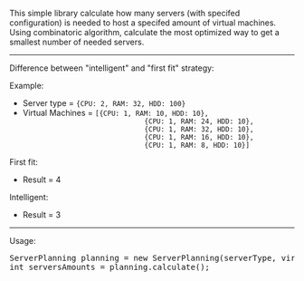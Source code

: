 This simple library calculate how many servers (with specifed configuration) is needed to host a specifed amount of virtual machines.
Using combinatoric algorithm, calculate the most optimized way to get a smallest number of needed servers.

<hr>

Difference between "intelligent" and "first fit" strategy:

Example:
<ul>
    <li>
    Server type = <code>{CPU: 2, RAM: 32, HDD: 100}</code>
    </li>
    <li>
    Virtual Machines = <code>[{CPU: 1, RAM: 10, HDD: 10},
                              {CPU: 1, RAM: 24, HDD: 10}, 
                              {CPU: 1, RAM: 32, HDD: 10}, 
                              {CPU: 1, RAM: 16, HDD: 10}, 
                              {CPU: 1, RAM: 8, HDD: 10}]</code>
    </li>
</ul>

First fit:
<ul>
    <li>
    Result = 4
    </li>
</ul>
    
Intelligent:
<ul>
    <li>
    Result = 3
    </li>
</ul>

<hr>
Usage:
<br>
<pre>
ServerPlanning planning = new ServerPlanning(serverType, virtualMachines...);
int serversAmounts = planning.calculate();
</pre>